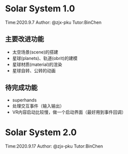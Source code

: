 # Solar System 1.0

Time:2020.9.7  Author: @zjx-pku  Tutor:BinChen

## 主要改进功能

- 太空场景(scene)的搭建
- 星球(planets)、轨道(obrit)的建模
- 星球材质(material)的渲染
- 星球自转、公转的动画

## 待完成功能

- superhands
- 处理交互事件（输入输出）
- VR内容启动比较慢，做一个启动界面（最好用到事件回调）

# Solar System 2.0

Time:2020.9.17  Author: @zjx-pku  Tutor:BinChen